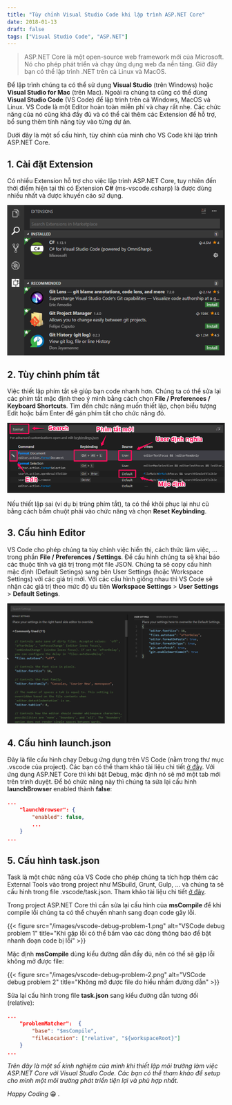 ```yaml
---
title: "Tùy chỉnh Visual Studio Code khi lập trình ASP.NET Core"
date: 2018-01-13
draft: false
tags: ["Visual Studio Code", "ASP.NET"]
---
```


> ASP.NET Core là một open-source web framework mới của Microsoft. Nó cho phép phát triển và chạy ứng dụng web đa nền tảng. Giờ đây bạn có thể lập trình .NET trên cả Linux và MacOS.

Để lập trình chúng ta có thể sử dụng **Visual Studio** (trên Windows) hoặc **Visual Studio for Mac** (trên Mac). Ngoài ra chúng ta cũng có thể dùng **Visual Studio Code** (VS Code) để lập trình trên cả Windows, MacOS và Linux. VS Code là một Editor hoàn toàn miễn phí và chạy rất nhẹ. Các chức năng của nó cũng khá đầy đủ và có thể cài thêm các Extension để hỗ trợ, bổ sung thêm tính năng tùy vào từng dự án.

Dưới đây là một số cấu hình, tùy chỉnh của mình cho VS Code khi lập trình ASP.NET Core.

## 1. Cài đặt Extension

Có nhiều Extension hỗ trợ cho việc lập trình ASP.NET Core, tuy nhiên đến thời điểm hiện tại thì có Extension **C#** (ms-vscode.csharp) là được dùng nhiều nhất và được khuyến cáo sử dụng.

![vs-code-extension](/images/vscode-extension.png)

## 2. Tùy chỉnh phím tắt

Việc thiết lập phím tắt sẽ giúp bạn code nhanh hơn. Chúng ta có thể sửa lại các phím tắt mặc định theo ý mình bằng cách chọn **File / Preferences / Keyboard Shortcuts**. Tìm đến chức năng muốn thiết lập, chọn biểu tượng Edit hoặc bấm Enter để gán phím tắt cho chức năng đó.

![vscode-keybinding](/images/vscode-keybinding.png)

Nếu thiết lập sai (ví dụ bị trùng phím tắt), ta có thể khôi phục lại như cũ bằng cách bấm chuột phải vào chức năng và chọn **Reset Keybinding**.

## 3. Cấu hình Editor

VS Code cho phép chúng ta tùy chỉnh việc hiển thị, cách thức làm việc, ... trong phần **File / Preferences / Settings**. Để cấu hình chúng ta sẽ khai báo các thuộc tính và giá trị trong một file JSON. Chúng ta sẽ copy cấu hình mặc định (Default Setings) sang bên User Settings (hoặc Workspace Settings) với các giá trị mới. Với các cấu hình giống nhau thì VS Code sẽ nhận các giá trị theo mức độ ưu tiên **Workspace Settings** > **User Settings** > **Default Setings**.

![vscode-setting](/images/vscode-setting.png)

## 4. Cấu hình launch.json

Đây là file cấu hình chạy Debug ứng dụng trên VS Code (nằm trong thư mục .vscode của project). Các bạn có thể tham khảo tài liệu chi tiết [ở đây](https://code.visualstudio.com/docs/editor/debugging#_launch-configurations). Với ứng dụng ASP.NET Core thì khi bật Debug, mặc định nó sẽ mở một tab mới trên trình duyệt. Để bỏ chức năng này thì chúng ta sửa lại cấu hình **launchBrowser** enabled thành **false**:

```json
...
    "launchBrowser": {
        "enabled": false,
        ...
    }
...
```

## 5. Cấu hình task.json

Task là một chức năng của VS Code cho phép chúng ta tích hợp thêm các External Tools vào trong project như MSbuild, Grunt, Gulp, ... và chúng ta sẽ cấu hình trong file .vscode/task.json. Tham khảo tài liệu chi tiết [ở đây](https://code.visualstudio.com/docs/editor/tasks).

Trong project ASP.NET Core thì cần sửa lại cấu hình của **msCompile** để khi compile lỗi chúng ta có thể chuyển nhanh sang đoạn code gây lỗi.

{{< figure src="/images/vscode-debug-problem-1.png" alt="VSCode debug problem 1" title="Khi gặp lỗi có thể bấm vào các dòng thông báo để bật nhanh đoạn code bị lỗi" >}}

Mặc định **msCompile** dùng kiểu đường dẫn đầy đủ, nên có thể sẽ gặp lỗi không mở được file:

{{< figure src="/images/vscode-debug-problem-2.png" alt="VSCode debug problem 2" title="Không mở được file do hiểu nhầm đường dẫn" >}}

Sửa lại cấu hình trong file **task.json** sang kiểu đường dẫn tương đối (relative):

```json
...
    "problemMatcher":  {
        "base": "$msCompile",
        "fileLocation": ["relative", "${workspaceRoot}"]
    }
...
```

_Trên đây là một số kinh nghiệm của mình khi thiết lập môi trường làm việc ASP.NET Core với Visual Studio Code. Các bạn có thể tham khảo để setup cho mình một môi trường phát triển tiện lợi và phù hợp nhất._

_Happy Coding_ 😁 _._
